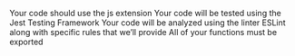 Your code should use the js extension
Your code will be tested using the Jest Testing Framework
Your code will be analyzed using the linter ESLint along with specific rules that we’ll provide
All of your functions must be exported
